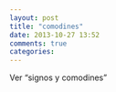 ```yaml
---
layout: post
title: "comodines"
date: 2013-10-27 13:52
comments: true
categories: 
---
```

Ver “signos y comodines”

